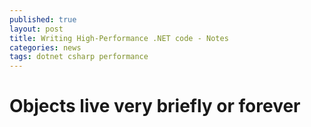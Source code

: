 ```yaml
---
published: true
layout: post
title: Writing High-Performance .NET code - Notes
categories: news
tags: dotnet csharp performance
---
```


# Objects live very briefly or forever